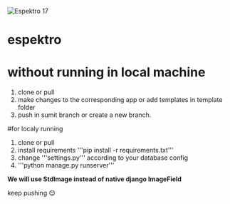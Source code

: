 ![Espektro 17](https://scontent-sin6-1.xx.fbcdn.net/v/t1.0-9/15356641_1324933824225723_3743135110385988602_n.jpg?oh=8bc16e7da96ce16df4a410af94d8f363&oe=58F0D4AE)

# espektro

#  without running in local machine

1. clone or pull
2. make changes to the corresponding app or add templates in template folder
3. push in sumit branch or create a new branch.


#for localy running

1. clone or pull
2. install requirements '''pip install -r requirements.txt'''
3. change '''settings.py''' according to your database config
4. '''python manage.py runserver'''

**We will use StdImage instead of native django ImageField**

keep pushing :blush:
